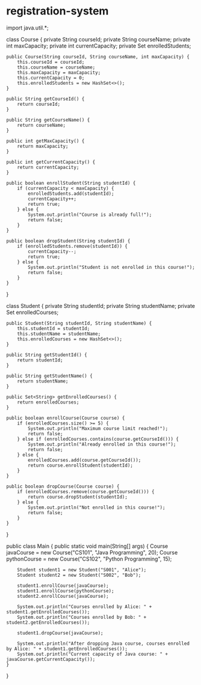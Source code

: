 # registration-system
import java.util.*;

class Course {
    private String courseId;
    private String courseName;
    private int maxCapacity;
    private int currentCapacity;
    private Set<String> enrolledStudents;

    public Course(String courseId, String courseName, int maxCapacity) {
        this.courseId = courseId;
        this.courseName = courseName;
        this.maxCapacity = maxCapacity;
        this.currentCapacity = 0;
        this.enrolledStudents = new HashSet<>();
    }

    public String getCourseId() {
        return courseId;
    }

    public String getCourseName() {
        return courseName;
    }

    public int getMaxCapacity() {
        return maxCapacity;
    }

    public int getCurrentCapacity() {
        return currentCapacity;
    }

    public boolean enrollStudent(String studentId) {
        if (currentCapacity < maxCapacity) {
            enrolledStudents.add(studentId);
            currentCapacity++;
            return true;
        } else {
            System.out.println("Course is already full!");
            return false;
        }
    }

    public boolean dropStudent(String studentId) {
        if (enrolledStudents.remove(studentId)) {
            currentCapacity--;
            return true;
        } else {
            System.out.println("Student is not enrolled in this course!");
            return false;
        }
    }
}

class Student {
    private String studentId;
    private String studentName;
    private Set<String> enrolledCourses;

    public Student(String studentId, String studentName) {
        this.studentId = studentId;
        this.studentName = studentName;
        this.enrolledCourses = new HashSet<>();
    }

    public String getStudentId() {
        return studentId;
    }

    public String getStudentName() {
        return studentName;
    }

    public Set<String> getEnrolledCourses() {
        return enrolledCourses;
    }

    public boolean enrollCourse(Course course) {
        if (enrolledCourses.size() >= 5) {
            System.out.println("Maximum course limit reached!");
            return false;
        } else if (enrolledCourses.contains(course.getCourseId())) {
            System.out.println("Already enrolled in this course!");
            return false;
        } else {
            enrolledCourses.add(course.getCourseId());
            return course.enrollStudent(studentId);
        }
    }

    public boolean dropCourse(Course course) {
        if (enrolledCourses.remove(course.getCourseId())) {
            return course.dropStudent(studentId);
        } else {
            System.out.println("Not enrolled in this course!");
            return false;
        }
    }
}

public class Main {
    public static void main(String[] args) {
        Course javaCourse = new Course("CS101", "Java Programming", 20);
        Course pythonCourse = new Course("CS102", "Python Programming", 15);

        Student student1 = new Student("S001", "Alice");
        Student student2 = new Student("S002", "Bob");

        student1.enrollCourse(javaCourse);
        student1.enrollCourse(pythonCourse);
        student2.enrollCourse(javaCourse);

        System.out.println("Courses enrolled by Alice: " + student1.getEnrolledCourses());
        System.out.println("Courses enrolled by Bob: " + student2.getEnrolledCourses());

        student1.dropCourse(javaCourse);

        System.out.println("After dropping Java course, courses enrolled by Alice: " + student1.getEnrolledCourses());
        System.out.println("Current capacity of Java course: " + javaCourse.getCurrentCapacity());
    }
}
